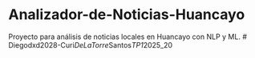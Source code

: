 # Analizador-de-Noticias-Huancayo

Proyecto para análisis de noticias locales en Huancayo con NLP y ML.
#   D i e g o d x d 2 0 2 8 - C u r i _ D e L a T o r r e _ S a n t o s _ T P 1 _ 2 0 2 5 _ 2 0  
 